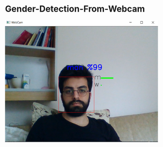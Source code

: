 # Gender-Detection-From-Webcam
![outcome](https://github.com/ugurbykyldz/Gender-Detection-From-Webcam/blob/master/outcome.png?raw=true) 
